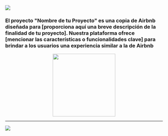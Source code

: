 <img align="center" src="https://logodownload.org/wp-content/uploads/2016/10/airbnb-logo-0.png">

<h3> El proyecto "Nombre de tu Proyecto" es una copia de Airbnb diseñada para [proporciona aquí una breve descripción de la finalidad de tu proyecto]. Nuestra plataforma ofrece [mencionar las características o funcionalidades clave] para brindar a los usuarios una experiencia similar a la de Airbnb</h3>
<p align="center" ><img width="200px" align="center"src="https://media.tenor.com/td_EA9TfVnsAAAAC/room.gif"></p> 

<hr/>

<img align="center" src="https://imgur.com/a/8Y1ZDBK">
